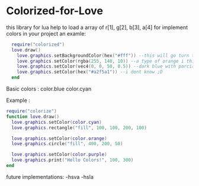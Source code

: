 # Colorized-for-Love
this library for lua help to load a array of r[1], g[2], b[3], a[4] for implement colors in your project
an examle:
````lua
  require("colorized")
  love.draw()
    love.graphics.setBackgroundColor(hex("#fff")) --this will go turn the background into white and 1 of alpha
    love.graphics.setColor(rgba(255, 140, 10)) --a type of orange i think
    love.graphics.setColor(vec4(0, 0, 50, 0.5)) --dark blue with parcial alpha
    love.graphics.setColor(hex("#a2f5a1")) --i dont know ;D
  end
````

Basic colors :
color.blue
color.cyan 

Example :
```lua
require("colorize")
function love.draw()
  love.graphics.setColor(color.cyan)
  love.graphics.rectangle("fill", 100, 100, 200, 100)

  love.graphics.setColor(color.orange)
  love.graphics.circle("fill", 400, 200, 50)

  love.graphics.setColor(color.purple)
  love.graphics.print("Hello Colors!", 100, 300)
end

```

future implementations:
  -hsva
  -hsla
